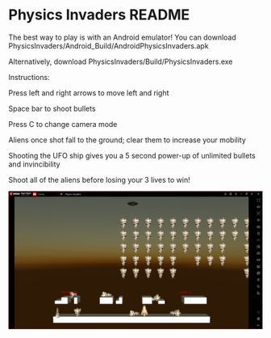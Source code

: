 # Physics Invaders README

The best way to play is with an Android emulator! You can download PhysicsInvaders/Android_Build/AndroidPhysicsInvaders.apk

Alternatively, download PhysicsInvaders/Build/PhysicsInvaders.exe

Instructions:

 Press left and right arrows to move left and right

 Space bar to shoot bullets

 Press C to change camera mode
 
 Aliens once shot fall to the ground; clear them to increase your mobility

 Shooting the UFO ship gives you a 5 second power-up of unlimited bullets and invincibility

 Shoot all of the aliens before losing your 3 lives to win!

 ![](PhysicsInvadersScreenShot.png)


